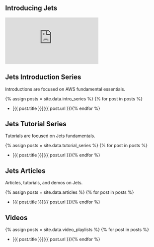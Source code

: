 ## Introducing Jets

<div class="video-box"><div class="video-container"><iframe src="https://www.youtube.com/embed/17Y3AJl9dw4" frameborder="0" allowfullscreen=""></iframe></div></div>

## Jets Introduction Series

Introductions are focused on AWS fundamental essentials.

{% assign posts = site.data.intro_series %}
{% for post in posts %}
* [{{ post.title }}]({{ post.url }}){% endfor %}

## Jets Tutorial Series

Tutorials are focused on Jets fundamentals.

{% assign posts = site.data.tutorial_series %}
{% for post in posts %}
* [{{ post.title }}]({{ post.url }}){% endfor %}

## Jets Articles

Articles, tutorials, and demos on Jets.

{% assign posts = site.data.articles %}
{% for post in posts %}
* [{{ post.title }}]({{ post.url }}){% endfor %}

## Videos

{% assign posts = site.data.video_playlists %}
{% for post in posts %}
* [{{ post.title }}]({{ post.url }}){% endfor %}
